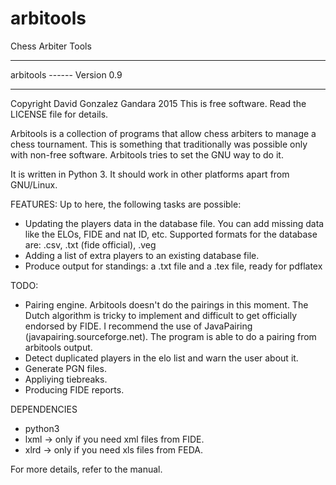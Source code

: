 # arbitools
Chess Arbiter Tools
********************************************************************************************
arbitools    ------ Version 0.9
*********************************************************************************************
Copyright David Gonzalez Gandara 2015
This is free software. Read the LICENSE file for details.

Arbitools is a collection of programs that allow chess arbiters to manage a chess tournament. This is something that traditionally was possible only with non-free software. Arbitools tries to set the GNU way to do it.

It is written in Python 3. It should work in other platforms apart from GNU/Linux.

FEATURES:
Up to here, the following tasks are possible:

- Updating the players data in the database file. You can add missing data like the ELOs, FIDE and nat ID, etc. Supported formats for the database are: .csv, .txt (fide official), .veg
- Adding a list of extra players to an existing database file.
- Produce output for standings: a .txt file and a .tex file, ready for pdflatex

TODO:
- Pairing engine. Arbitools doesn't do the pairings in this moment. The Dutch algorithm is tricky to implement and difficult to get officially endorsed by FIDE. I recommend the use of JavaPairing (javapairing.sourceforge.net). The program is able to do a pairing from arbitools output.
- Detect duplicated players in the elo list and warn the user about it.
- Generate PGN files.
- Appliying tiebreaks.
- Producing FIDE reports.



DEPENDENCIES
- python3
- lxml -> only if you need xml files from FIDE.
- xlrd -> only if you need xls files from FEDA.

For more details, refer to the manual.